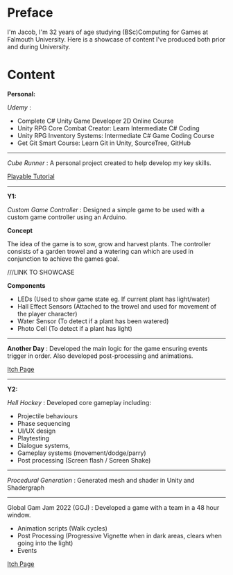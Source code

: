 # Preface
I'm Jacob, I'm 32 years of age studying (BSc)Computing for Games at Falmouth University. Here is a showcase of content I've produced both prior and during University.

# Content

**Personal:**

*Udemy* : 

- Complete C# Unity Game Developer 2D Online Course
- Unity RPG Core Combat Creator: Learn Intermediate C# Coding
- Unity RPG Inventory Systems: Intermediate C# Game Coding Course
- Get Git Smart Course: Learn Git in Unity, SourceTree, GitHub

---

*Cube Runner* : A personal project created to help develop my key skills.

[Playable Tutorial](https://sharemygame.com/@Mo0mba/added-colours)

---

**Y1:**

*Custom Game Controller* : Designed a simple game to be used with a custom game controller using an Arduino. 

**Concept**

The idea of the game is to sow, grow and harvest plants. The controller consists of a garden trowel and a watering can which are used in conjunction to achieve the games goal.

///LINK TO SHOWCASE

  **Components**
- LEDs (Used to show game state eg. If current plant has light/water)
- Hall Effect Sensors (Attached to the trowel and used for movement of the player character)
- Water Sensor (To detect if a plant has been watered)
- Photo Cell (To detect if a plant has light)

---

**Another Day** : Developed the main logic for the game ensuring events trigger in order. Also developed post-processing and animations.

[Itch Page](https://another-dollar-studios.itch.io/another-day)

---

**Y2:**

*Hell Hockey* : Developed core gameplay including:
- Projectile behaviours
- Phase sequencing
- UI/UX design
- Playtesting
- Dialogue systems, 
- Gameplay systems (movement/dodge/parry)
- Post processing (Screen flash / Screen Shake)

---

*Procedural Generation* : Generated mesh and shader in Unity and Shadergraph

---

Global Gam Jam 2022 (GGJ) : Developed a game with a team in a 48 hour window. 

- Animation scripts (Walk cycles)
- Post Processing (Progressive Vignette when in dark areas, clears when going into the light)
- Events

[Itch Page](https://katie-campkin.itch.io/a-walk-home)



